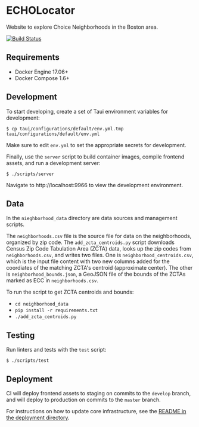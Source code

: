 # ECHOLocator

Website to explore Choice Neighborhoods in the Boston area.

[![Build Status](https://travis-ci.com/azavea/echo-locator.svg?branch=develop)](https://travis-ci.com/azavea/echo-locator)

## Requirements

* Docker Engine 17.06+
* Docker Compose 1.6+

## Development

To start developing, create a set of Taui environment variables for development:

```
$ cp taui/configurations/default/env.yml.tmp taui/configurations/default/env.yml
```

Make sure to edit `env.yml` to set the appropriate secrets for development.

Finally, use the `server` script to build container images, compile frontend assets,
and run a development server:

```
$ ./scripts/server
```

Navigate to http://localhost:9966 to view the development environment.

## Data

In the `nieghborhood_data` directory are data sources and management scripts.

The `neighborhoods.csv` file is the source file for data on the neighborhoods, organized by zip code. The `add_zcta_centroids.py` script downloads Census Zip Code Tabulation Area (ZCTA) data, looks up the zip codes from `neighborhoods.csv`, and writes two files. One is `neighborhood_centroids.csv`, which is the input file content with two new columns added for the coordiates of the matching ZCTA's centroid (approximate center). The other is `neighborhood_bounds.json`, a GeoJSON file of the bounds of the ZCTAs marked as ECC in `neighborhoods.csv`.

To run the script to get ZCTA centroids and bounds:

 - `cd neighborhood_data`
 - `pip install -r requirements.txt`
 - `./add_zcta_centroids.py`


## Testing

Run linters and tests with the `test` script:

```
$ ./scripts/test
```

## Deployment

CI will deploy frontend assets to staging on commits to the `develop` branch,
and will deploy to production on commits to the `master` branch.

For instructions on how to update core infrastructure, see the [README in the
deployment directory](./deployment/README.md).
